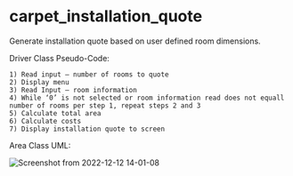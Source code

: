 # carpet_installation_quote
Generate installation quote based on user defined room dimensions.

Driver Class Pseudo-Code:
    
    1) Read input – number of rooms to quote
    2) Display menu
    3) Read Input – room information
    4) While ‘0’ is not selected or room information read does not equall number of rooms per step 1, repeat steps 2 and 3
    5) Calculate total area
    6) Calculate costs
    7) Display installation quote to screen

Area Class UML:

![Screenshot from 2022-12-12 14-01-08](https://user-images.githubusercontent.com/107145275/207142609-2aa2896e-9aad-4ff1-b189-dd3ce1c440fe.png)
